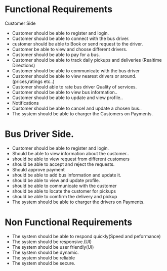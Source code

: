 # Functional Requirements

Customer Side

- Customer should be able to register and login.
- Customer should be able to connect with the bus driver.
- customer should be  able to Book or send request to the driver.
- Customer be able to view and choose different drivers.
- Customer should be able to pay for a bus.
- Customer should be able to track daily pickups and deliveries (Realtime Directions)
- Customer should be able to communicate with the bus driver
- Customer should be able to view nearest drivers or around.(prices,ratings etc..)
- Customer should able to rate bus driver Quality of services.
- Customer should be able to  view bus information..
- Customer should be able to update and view profile..
- Notifications
- Customer should be able to cancel and update a chosen bus..
- The system should be able to charger the Customers on Payments.


# Bus Driver Side.

- Customer should be able to register and login.
- Should be able to view information about the customer..
- should be able to view  request from different customers
- should be able to accept and reject the requests.
- Should approve payment
- should be able to add bus information and update it.
- should be able to view and update profile.
- should be able to communicate with the customer
- should be able to  locate the customer for pickups
- should be able to comfirm the delivery and pickup
- The system should be able to charger the drivers on Payments.

# Non Functional Requirements


- The system should be able to respond quickly(Speed and peformance)
- The system should be responsive.(UI)
- The system should be user friendly(UI)
- The system should be dynamic.
- The system should be reliable
- The system should be secure.
 
